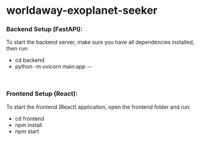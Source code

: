 # worldaway-exoplanet-seeker


### Backend Setup (FastAPI):

To start the backend server, make sure you have all dependencies installed, then run:
- cd backend
- python -m uvicorn main:app --

<br>

### Frontend Setup (React):

To start the frontend (React) application, open the frontend folder and run:
- cd frontend
- npm install
- npm start
